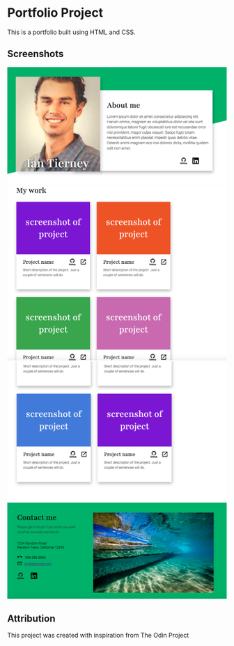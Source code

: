 # Portfolio Project

This is a portfolio built using HTML and CSS. 

## Screenshots
![top of page](<imgs/Screenshot 2023-09-19 at 3.05.33 PM.png>)
![second image of page](<imgs/Screenshot 2023-09-19 at 3.06.22 PM.png>)
![third image of page](<imgs/Screenshot 2023-09-19 at 3.07.09 PM.png>)
![last image of page](<imgs/Screenshot 2023-09-19 at 3.07.34 PM.png>)

## Attribution
This project was created with inspiration from The Odin Project